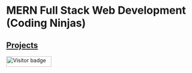 # MERN Full Stack Web Development (Coding Ninjas)
<h2>  
  <a href='https://sites.google.com/view/jp-mern-projects'>  
       Projects
  </a>
</h2>
<div id="badges">
  <img src="https://api.visitorbadge.io/api/visitors?path=jaydattpatel%2FMERN-Stack&label=Visitors&labelColor=%23720026&countColor=%23ffae00" alt="Visitor badge" width="120" height="28"/>
</div>
